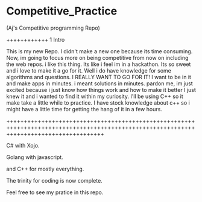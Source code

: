 # Competitive_Practice
(Aj's Competitive programming Repo)

++++++++++++ 1 Intro

This is my new Repo.
I didn't make a new one because its time consuming.
Now, im going to focus more on being competitive from now on including the web repos.
i like this thing.
Its like i feel im in a hackathon.
Its so sweet and i love to make it a go for it.
Well i do have knowledge for some algorithms and questions.
I REALLY WANT TO GO FOR IT!
I want to be in it and make apps in minutes.
i meant solutions in minutes.
pardon me, im just excited because i just know how things work and how to make it better
I just knew it and i wanted to find it within my curiosity.
I'll be using C++ so it make take a little while to practice.
I have stock knowledge about c++ so i might have a little time for getting the hang of it in a few hours.



++++++++++++++++++++++++++++++++++++++++++++++++++++++++++++++++++++++++++++++++++++++++++++++++++++++++++++++++++++++++++++++++++++++++

C# with Xojo. 

Golang with javascript. 

and C++ for mostly everything.

The trinity for coding is now complete.

Feel free to see my pratice in this repo.












